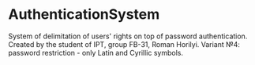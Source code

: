 # AuthenticationSystem
System of delimitation of users' rights on top of password authentication.
Created by the student of IPT, group FB-31, Roman Horilyi.
Variant №4: password restriction - only Latin and Cyrillic symbols.
